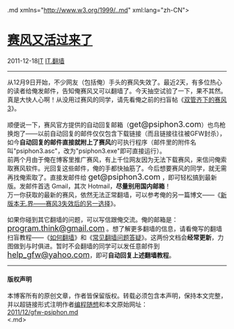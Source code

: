 <!DOCTYPE.md>
.md xmlns="http://www.w3.org/1999/..md" xml:lang="zh-CN">
<head>
<meta http-equiv="Content-Type" content="text.md; charset=utf-8" />
<meta name="generator" content="Python script by program.think@gmail.com" />
<meta name="provider" content="program-think.blogspot.com" />
<link type="text/css" rel="stylesheet" href="../../css/program-think.css" />
<title>赛风又活过来了 - 编程随想的博客</title>
</head>
<body>
<div id="main" style="width:100%;">
<h1><a href="../../index.md" title="回到首页">赛风又活过来了</a></h1>
<div class="post-info"><span class="date-header">2011-12-18</span><a href="../../tags/IT.md" class="tag">IT</a> <a href="../../tags/IT.E7BFBBE5A299.md" class="tag">IT.翻墙</a> </div>
<hr>
<div class="post">
从12月9日开始，不少网友（包括俺）手头的赛风失效了。最近2天，有多位热心的读者给俺发邮件，告知俺赛风又可以翻墙了。今天抽空试验了一下，果不其然。真是大快人心啊！从没用过赛风的同学，请先看俺之前的扫盲帖《<a href="../../2011/10/gfw-psiphon.md">双管齐下的赛风3</a>》。<a name='more'></a><!--program-think--><br /><br />顺便说一下，赛风官方提供的自动回复邮箱（<font size="4">get@psiphon3.com</font>）也鸟枪换炮了——以前自动回复的邮件仅仅包含下载链接（而且链接往往被GFW封杀），如今<b>自动回复的邮件直接就附上了赛风</b>的可执行程序（邮件里的附件名叫"psiphon3.asc"，改为"psiphon3.exe"即可直接运行）。<br />前两个月由于俺在博客里推广赛风，有上千位网友因为无法下载赛风，来信问俺索取赛风软件。光回复这些邮件，俺的手都快抽筋了。今后想要赛风的同学，就无需再找俺索取了。直接发邮件给 <font size="4">get@psiphon3.com</font> ，即可轻松搞到最新版。发邮件首选 Gmail，其次 Hotmail，<b>尽量别用国内邮箱</b>！<br />万一你获取的最新的赛风，依然无法正常翻墙，可以参考俺的另一篇博文——《<a href="../../2011/12/gfw-wujie.md">新版本无.界——赛风3失效后的另一选择</a>》。<br /><br />如果你碰到其它翻墙的问题，可以写信跟俺交流。俺的邮箱是：<font size="4"><a href="mailto:program.think@gmail.com">program.think@gmail.com</a></font> 。想了解更多翻墙的信息，请看俺写的翻墙扫盲教程——《<a href="../../2009/05/how-to-break-through-gfw.md">如何翻墙</a>》和《<a href="../../2011/09/gfw-faq.md">常见翻墙问题答疑</a>》。这两份文档会<b>经常更新</b>，力图做到与时俱进。暂时不会翻墙的同学可以发任意邮件到 <font size="4"><a href="mailto:help_gfw@yahoo.com">help_gfw@yahoo.com</a></font>，即可<b>自动回复上述翻墙教程</b>。<div class="blogger-post-footer">
</div>
<hr>
<div class="copyright">
<h4>版权声明</h4>
本博客所有的原创文章，作者皆保留版权。转载必须包含本声明，保持本文完整，并以超链接形式注明作者<a href="mailto:program.think@gmail.com">编程随想</a>和本文原始网址：<br>
<a href="2011/12/gfw-psiphon.md">2011/12/gfw-psiphon.md</a>
</div>
</div>
</body>
<.md>
